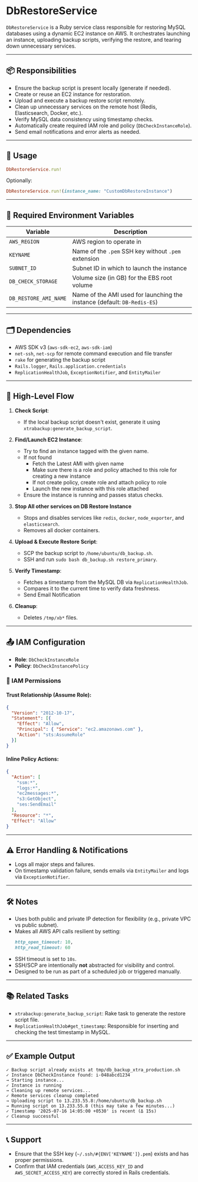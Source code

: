 # DbRestoreService

`DbRestoreService` is a Ruby service class responsible for restoring MySQL databases using a dynamic EC2 instance on AWS. It orchestrates launching an instance, uploading backup scripts, verifying the restore, and tearing down unnecessary services.

---

## 📦 Responsibilities

- Ensure the backup script is present locally (generate if needed).
- Create or reuse an EC2 instance for restoration.
- Upload and execute a backup restore script remotely.
- Clean up unnecessary services on the remote host (Redis, Elasticsearch, Docker, etc.).
- Verify MySQL data consistency using timestamp checks.
- Automatically create required IAM role and policy (`DbCheckInstanceRole`).
- Send email notifications and error alerts as needed.

---

## 🚀 Usage

```ruby
DbRestoreService.run!
```

Optionally:

```ruby
DbRestoreService.run!(instance_name: "CustomDbRestoreInstance")
```

---

## 🔧 Required Environment Variables

| Variable | Description |
|----------|-------------|
| `AWS_REGION` | AWS region to operate in |
| `KEYNAME` | Name of the `.pem` SSH key without `.pem` extension |
| `SUBNET_ID` | Subnet ID in which to launch the instance |
| `DB_CHECK_STORAGE` | Volume size (in GB) for the EBS root volume |
| `DB_RESTORE_AMI_NAME` | Name of the AMI used for launching the instance (default: `DB-Redis-ES`) |

---

## 🗂 Dependencies

- AWS SDK v3 (`aws-sdk-ec2`, `aws-sdk-iam`)
- `net-ssh`, `net-scp` for remote command execution and file transfer
- `rake` for generating the backup script
- `Rails.logger`, `Rails.application.credentials`
- `ReplicationHealthJob`, `ExceptionNotifier`, and `EntityMailer`

---

## 🔁 High-Level Flow

1. **Check Script**:
   - If the local backup script doesn't exist, generate it using `xtrabackup:generate_backup_script`.

2. **Find/Launch EC2 Instance**:
   - Try to find an instance tagged with the given name.
   - If not found
      - Fetch the Latest AMI with given name
      - Make sure there is a role and policy attached to this role for creating a new instance
      - If not create policy, create role and attach policy to role
      - Launch the new instance with this role attached
   - Ensure the instance is running and passes status checks.

3. **Stop All other services on DB Restore Instance**
   - Stops and disables services like `redis`, `docker`, `node_exporter`, and `elasticsearch`.
   - Removes all docker containers.

4. **Upload & Execute Restore Script**:
   - SCP the backup script to `/home/ubuntu/db_backup.sh`.
   - SSH and run `sudo bash db_backup.sh restore_primary`.

5. **Verify Timestamp**:
   - Fetches a timestamp from the MySQL DB via `ReplicationHealthJob`.
   - Compares it to the current time to verify data freshness.
   - Send Email Notification

6. **Cleanup**:
   - Deletes `/tmp/xb*` files.
---

## 📤 IAM Configuration

- **Role**: `DbCheckInstanceRole`
- **Policy**: `DbCheckInstancePolicy`

### 🔐 IAM Permissions

#### Trust Relationship (Assume Role):
```json
{
  "Version": "2012-10-17",
  "Statement": [{
    "Effect": "Allow",
    "Principal": { "Service": "ec2.amazonaws.com" },
    "Action": "sts:AssumeRole"
  }]
}
```

#### Inline Policy Actions:
```json
{
  "Action": [
    "ssm:*",
    "logs:*",
    "ec2messages:*",
    "s3:GetObject",
    "ses:SendEmail"
  ],
  "Resource": "*",
  "Effect": "Allow"
}
```

---

## ⚠️ Error Handling & Notifications

- Logs all major steps and failures.
- On timestamp validation failure, sends emails via `EntityMailer` and logs via `ExceptionNotifier`.

---

## 🛠 Notes

- Uses both public and private IP detection for flexibility (e.g., private VPC vs public subnet).
- Makes all AWS API calls resilient by setting:
  ```ruby
  http_open_timeout: 10,
  http_read_timeout: 60
  ```
- SSH timeout is set to `10s`.
- SSH/SCP are intentionally **not** abstracted for visibility and control.
- Designed to be run as part of a scheduled job or triggered manually.

---

## 📚 Related Tasks

- `xtrabackup:generate_backup_script`: Rake task to generate the restore script file.
- `ReplicationHealthJob#get_timestamp`: Responsible for inserting and checking the test timestamp in MySQL.

---

## ✅ Example Output

```
✓ Backup script already exists at tmp/db_backup_xtra_production.sh
✓ Instance DbCheckInstance found: i-048abcd1234
→ Starting instance...
✓ Instance is running
→ Cleaning up remote services...
✓ Remote services cleanup completed
→ Uploading script to 13.233.55.8:/home/ubuntu/db_backup.sh
→ Running script on 13.233.55.8 (this may take a few minutes...)
✓ Timestamp '2025-07-16 14:05:00 +0530' is recent (Δ 15s)
✓ Cleanup successful
```

---

## 📞 Support

- Ensure that the SSH key (`~/.ssh/#{ENV['KEYNAME']}.pem`) exists and has proper permissions.
- Confirm that IAM credentials (`AWS_ACCESS_KEY_ID` and `AWS_SECRET_ACCESS_KEY`) are correctly stored in Rails credentials.